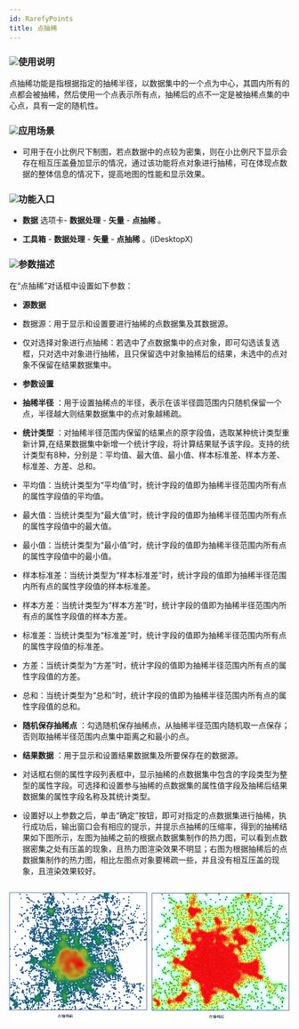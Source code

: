 ```yaml
---
id: RarefyPoints
title: 点抽稀  
---  
```

### ![](../../img/read.gif)使用说明




点抽稀功能是指根据指定的抽稀半径，以数据集中的一个点为中心，其圆内所有的点都会被抽稀，然后使用一个点表示所有点，抽稀后的点不一定是被抽稀点集的中心点，具有一定的随机性。



### ![](../../img/read.gif)应用场景



* 可用于在小比例尺下制图，若点数据中的点较为密集，则在小比例尺下显示会存在相互压盖叠加显示的情况，通过该功能将点对象进行抽稀，可在体现点数据的整体信息的情况下，提高地图的性能和显示效果。



### ![](../../img/read.gif)功能入口



* **数据** 选项卡- **数据处理** - **矢量** - **点抽稀** 。

* **工具箱** - **数据处理** - **矢量** - **点抽稀** 。(iDesktopX)



### ![](../../img/read.gif)参数描述



在“点抽稀”对话框中设置如下参数：



* **源数据**

* 数据源：用于显示和设置要进行抽稀的点数据集及其数据源。

* 仅对选择对象进行点抽稀：若选中了点数据集中的点对象，即可勾选该复选框，只对选中对象进行抽稀，且只保留选中对象抽稀后的结果，未选中的点对象不保留在结果数据集中。

* **参数设置**

* **抽稀半径** ：用于设置抽稀点的半径，表示在该半径圆范围内只随机保留一个点，半径越大则结果数据集中的点对象越稀疏。

* **统计类型**
：对抽稀半径范围内保留的结果点的原字段值，选取某种统计类型重新计算,在结果数据集中新增一个统计字段，将计算结果赋予该字段。支持的统计类型有8种，分别是：平均值、最大值、最小值、样本标准差、样本方差、标准差、方差、总和。

* 平均值：当统计类型为“平均值”时，统计字段的值即为抽稀半径范围内所有点的属性字段值的平均值。

* 最大值：当统计类型为“最大值”时，统计字段的值即为抽稀半径范围内所有点的属性字段值中的最大值。

* 最小值：当统计类型为“最小值”时，统计字段的值即为抽稀半径范围内所有点的属性字段值中的最小值。

* 样本标准差：当统计类型为“样本标准差”时，统计字段的值即为抽稀半径范围内所有点的属性字段值的样本标准差。

* 样本方差：当统计类型为“样本方差”时，统计字段的值即为抽稀半径范围内所有点的属性字段值的样本方差。

* 标准差：当统计类型为“标准差”时，统计字段的值即为抽稀半径范围内所有点的属性字段值的标准差。

* 方差：当统计类型为“方差”时，统计字段的值即为抽稀半径范围内所有点的属性字段值的方差。

* 总和：当统计类型为“总和”时，统计字段的值即为抽稀半径范围内所有点的属性字段值的总和。

* **随机保存抽稀点** ：勾选随机保存抽稀点，从抽稀半径范围内随机取一点保存；否则取抽稀半径范围内点集中距离之和最小的点。

* **结果数据** ：用于显示和设置结果数据集及所要保存在的数据源。

* 对话框右侧的属性字段列表框中，显示抽稀的点数据集中包含的字段类型为整型的属性字段。可选择和设置参与抽稀的点数据集的属性值字段及抽稀后结果数据集的属性字段名称及其统计类型。

* 设置好以上参数之后，单击“确定”按钮，即可对指定的点数据集进行抽稀，执行成功后，输出窗口会有相应的提示，并提示点抽稀的压缩率，得到的抽稀结果如下图所示，左图为抽稀之前的根据点数据集制作的热力图，可以看到点数据密集之处有压盖的现象，且热力图渲染效果不明显；右图为根据抽稀后的点数据集制作的热力图，相比左图点对象要稀疏一些，并且没有相互压盖的现象，且渲染效果较好。  

![](img/RarefyPointsResult.png)  
---  

